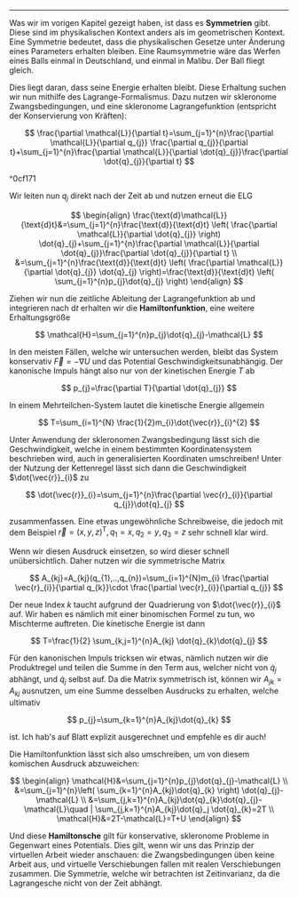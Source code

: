 ***

Was wir im vorigen Kapitel gezeigt haben, ist dass es **Symmetrien** gibt. Diese sind im physikalischen Kontext anders als im geometrischen Kontext. Eine Symmetrie bedeutet, dass die physikalischen Gesetze unter Änderung eines Parameters erhalten bleiben. Eine Raumsymmetrie wäre das Werfen eines Balls einmal in Deutschland, und einmal in Malibu. Der Ball fliegt gleich.

Dies liegt daran, dass seine Energie erhalten bleibt. Diese Erhaltung suchen wir nun mithilfe des Lagrange-Formalismus. Dazu nutzen wir skleronome Zwangsbedingungen, und eine skleronome Lagrangefunktion (entspricht der Konservierung von Kräften):

$$
\frac{\partial \mathcal{L}}{\partial t}=\sum_{j=1}^{n}\frac{\partial \mathcal{L}}{\partial q_{j}} \frac{\partial q_{j}}{\partial t}+\sum_{j=1}^{n}\frac{\partial \mathcal{L}}{\partial \dot{q}_{j}}\frac{\partial \dot{q}_{j}}{\partial t}   
$$

^0cf171

Wir leiten nun $q_{j}$ direkt nach der Zeit ab und nutzen erneut die ELG

$$
\begin{align}
\frac{\text{d}\mathcal{L}}{\text{d}t}&=\sum_{j=1}^{n}\frac{\text{d}}{\text{d}t} \left( \frac{\partial \mathcal{L}}{\partial \dot{q}_{j}}  \right) \dot{q}_{j}+\sum_{j=1}^{n}\frac{\partial \mathcal{L}}{\partial \dot{q}_{j}}\frac{\partial \dot{q}_{j}}{\partial t}    \\
&=\sum_{j=1}^{n}\frac{\text{d}}{\text{d}t} \left( \frac{\partial \mathcal{L}}{\partial \dot{q}_{j}} \dot{q}_{j} \right)=\frac{\text{d}}{\text{d}t} \left( \sum_{j=1}^{n}p_{j}\dot{q}_{j} \right)
\end{align}
$$

Ziehen wir nun die zeitliche Ableitung der Lagrangefunktion ab und integrieren nach $\text{d}t$ erhalten wir die **Hamiltonfunktion**, eine weitere Erhaltungsgröße

$$
\mathcal{H}=\sum_{j=1}^{n}p_{j}\dot{q}_{j}-\mathcal{L}
$$

In den meisten Fällen, welche wir untersuchen werden, bleibt das System konservativ $\vec{F}=-\nabla U$ und das Potential Geschwindigkeitsunabhängig. Der kanonische Impuls hängt also nur von der kinetischen Energie $T$ ab

$$
p_{j}=\frac{\partial T}{\partial \dot{q}_{j}} 
$$

In einem Mehrteilchen-System  lautet die kinetische Energie allgemein

$$
T=\sum_{i=1}^{N} \frac{1}{2}m_{i}\dot{\vec{r}}_{i}^{2}
$$

Unter Anwendung der skleronomen Zwangsbedingung lässt sich die Geschwindigkeit, welche in einem bestimmten Koordinatensystem beschrieben wird, auch in generalisierten Koordinaten umschreiben! Unter der Nutzung der Kettenregel lässt sich dann die Geschwindigkeit $\dot{\vec{r}}_{i}$  zu

$$
\dot{\vec{r}}_{i}=\sum_{j=1}^{n}\frac{\partial \vec{r}_{i}}{\partial q_{j}}\dot{q}_{j} 
$$

zusammenfassen. Eine etwas ungewöhnliche Schreibweise, die jedoch mit dem Beispiel $\vec{r}=(x,y,z)^{\text{T}},q_{1}=x,q_{2}=y,q_{3}=z$ sehr schnell klar wird.

Wenn wir diesen Ausdruck einsetzen, so wird dieser schnell unübersichtlich. Daher nutzen wir die symmetrische Matrix

$$
A_{kj}=A_{kj}(q_{1},..,q_{n})=\sum_{i=1}^{N}m_{i} \frac{\partial \vec{r}_{i}}{\partial q_{k}}\cdot \frac{\partial \vec{r}_{i}}{\partial q_{j}}  
$$

Der neue Index $k$ taucht aufgrund der Quadrierung von $\dot{\vec{r}}_{i}$ auf. Wir haben es nämlich mit einer binomischen Formel zu tun, wo Mischterme auftreten. Die kinetische Energie ist dann

$$
T=\frac{1}{2} \sum_{k,j=1}^{n}A_{kj} \dot{q}_{k}\dot{q}_{j}
$$

Für den kanonischen Impuls tricksen wir etwas, nämlich nutzen wir die Produktregel und teilen die Summe in den Term aus, welcher nicht von $\dot{q}_{j}$ abhängt, und $\dot{q}_{j}$ selbst auf. Da die Matrix symmetrisch ist, können wir $A_{jk}=A_{kj}$ ausnutzen, um eine Summe desselben Ausdrucks zu erhalten, welche ultimativ

$$
p_{j}=\sum_{k=1}^{n}A_{kj}\dot{q}_{k}
$$

ist. Ich hab's auf Blatt explizit ausgerechnet und empfehle es dir auch!

Die Hamiltonfunktion lässt sich also umschreiben, um von diesem komischen Ausdruck abzuweichen:

$$
\begin{align}
\mathcal{H}&=\sum_{j=1}^{n}p_{j}\dot{q}_{j}-\mathcal{L} \\
&=\sum_{j=1}^{n}\left( \sum_{k=1}^{n}A_{kj}\dot{q}_{k} \right) \dot{q}_{j}-\mathcal{L} \\
&=\sum_{j,k=1}^{n}A_{kj}\dot{q}_{k}\dot{q}_{j}-\mathcal{L}\quad | \sum_{j,k=1}^{n}A_{kj}\dot{q}_j
\dot{q}_{k}=2T \\
\mathcal{H}&=2T-\mathcal{L}=T+U
\end{align}
$$

Und diese **Hamiltonsche** gilt für konservative, skleronome Probleme in Gegenwart eines Potentials. Dies gilt, wenn wir uns das Prinzip der virtuellen Arbeit wieder anschauen: die Zwangsbedingungen üben keine Arbeit aus, und virtuelle Verschiebungen fallen mit realen Verschiebungen zusammen. Die Symmetrie, welche wir betrachten ist Zeitinvarianz, da die Lagrangesche nicht von der Zeit abhängt. 